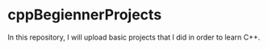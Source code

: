 # cppBegiennerProjects
In this repository, I will upload basic projects that I did in order to learn C++. 
